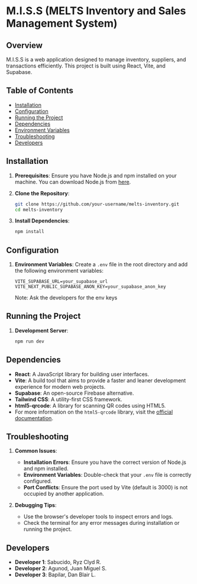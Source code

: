 # M.I.S.S (MELTS Inventory and Sales Management System)

## Overview

M.I.S.S is a web application designed to manage inventory, suppliers, and transactions efficiently. This project is built using React, Vite, and Supabase.

## Table of Contents

- [Installation](#installation)
- [Configuration](#configuration)
- [Running the Project](#running-the-project)
- [Dependencies](#dependencies)
- [Environment Variables](#environment-variables)
- [Troubleshooting](#troubleshooting)
- [Developers](#developers)

## Installation

1. **Prerequisites**: Ensure you have Node.js and npm installed on your machine. You can download Node.js from [here](https://nodejs.org/).

2. **Clone the Repository**:
    ```sh
    git clone https://github.com/your-username/melts-inventory.git
    cd melts-inventory
    ```

3. **Install Dependencies**:
    ```sh
    npm install
    ```

## Configuration

1. **Environment Variables**: Create a `.env` file in the root directory and add the following environment variables:
    ```env
    VITE_SUPABASE_URL=your_supabase_url
    VITE_NEXT_PUBLIC_SUPABASE_ANON_KEY=your_supabase_anon_key
    ```

    Note: Ask the developers for the env keys
## Running the Project

1. **Development Server**:
    ```sh
    npm run dev
    ```

## Dependencies

- **React**: A JavaScript library for building user interfaces.
- **Vite**: A build tool that aims to provide a faster and leaner development experience for modern web projects.
- **Supabase**: An open-source Firebase alternative.
- **Tailwind CSS**: A utility-first CSS framework.
- **html5-qrcode**: A library for scanning QR codes using HTML5.
- For more information on the `html5-qrcode` library, visit the [official documentation](https://github.com/mebjas/html5-qrcode).
## Troubleshooting

1. **Common Issues**:
    - **Installation Errors**: Ensure you have the correct version of Node.js and npm installed.
    - **Environment Variables**: Double-check that your `.env` file is correctly configured.
    - **Port Conflicts**: Ensure the port used by Vite (default is 3000) is not occupied by another application.

2. **Debugging Tips**:
    - Use the browser's developer tools to inspect errors and logs.
    - Check the terminal for any error messages during installation or running the project.

## Developers

- **Developer 1**: Sabucido, Ryz Clyd R.
- **Developer 2**: Agunod, Juan Miguel S.
- **Developer 3**: Bapilar, Dan Blair L.

